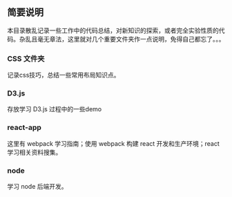 ## 简要说明
本目录散乱记录一些工作中的代码总结，对新知识的探索，或者完全实验性质的代码。杂乱且毫无章法，这里就对几个重要文件夹作一点说明，免得自己都忘了。。。

### CSS 文件夹
记录css技巧，总结一些常用布局知识点。

### D3.js
存放学习 D3.js 过程中的一些demo

### react-app
这里有 webpack 学习指南；使用 webpack 构建 react 开发和生产环境；react 学习相关资料搜集。

### node
学习 node 后端开发。
